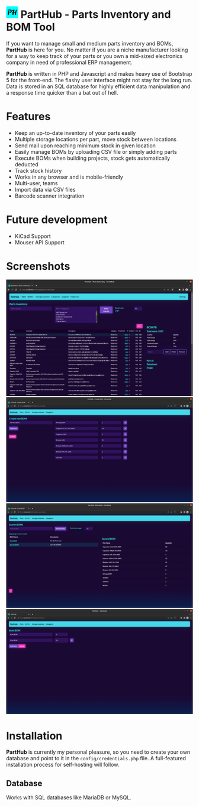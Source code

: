 # ![Favicon](assets/favicon/favicon-32x32.png?raw=true "Favicon") PartHub - Parts Inventory and BOM Tool

If you want to manage small and medium parts inventory and BOMs, **PartHub** is here for you. No matter if you are a niche manufacturer looking for a way to keep track of your parts or you own a mid-sized electronics company in need of professional ERP management.

**PartHub** is written in PHP and Javascript and makes heavy use of Bootstrap 5 for the front-end. The flashy user interface might not stay for the long run. Data is stored in an SQL database for highly efficient data manipulation and a response time quicker than a bat out of hell.

# Features
 - Keep an up-to-date inventory of your parts easily
 - Multiple storage locations per part, move stock between locations
 - Send mail upon reaching minimum stock in given location
 - Easily manage BOMs by uploading CSV file or simply adding parts
 - Execute BOMs when building projects, stock gets automatically deducted
 - Track stock history
 - Works in any browser and is mobile-friendly
 - Multi-user, teams
 - Import data via CSV files
 - Barcode scanner integration
# Future development
 - KiCad Support
 - Mouser API Support

# Screenshots
![Parts](assets/screenshots/Parts.png?raw=true "Parts Inventory")
![Create new BOM](assets/screenshots/Create-BOM.png?raw=true "Create new BOM")
![Show BOM](assets/screenshots/Show-BOM.png?raw=true "Show BOM Details")
![Build BOM](assets/screenshots/Build-BOM.png?raw=true "Build BOM")

# Installation
**PartHub** is currently my personal pleasure, so you need to create your own database and point to it in the `config/credentials.php` file. A full-featured installation process for self-hosting will follow.

## Database
Works with SQL databases like MariaDB or MySQL.